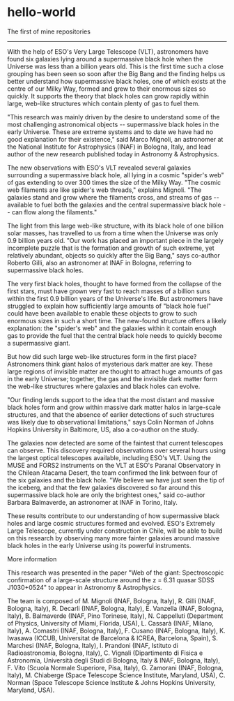 # hello-world
The first of mine repositories
__________________________________
With the help of ESO's Very Large Telescope (VLT), astronomers have found six galaxies lying around a supermassive black hole when the Universe was less than a billion years old. This is the first time such a close grouping has been seen so soon after the Big Bang and the finding helps us better understand how supermassive black holes, one of which exists at the centre of our Milky Way, formed and grew to their enormous sizes so quickly. It supports the theory that black holes can grow rapidly within large, web-like structures which contain plenty of gas to fuel them.

"This research was mainly driven by the desire to understand some of the most challenging astronomical objects -- supermassive black holes in the early Universe. These are extreme systems and to date we have had no good explanation for their existence," said Marco Mignoli, an astronomer at the National Institute for Astrophysics (INAF) in Bologna, Italy, and lead author of the new research published today in Astronomy & Astrophysics.

The new observations with ESO's VLT revealed several galaxies surrounding a supermassive black hole, all lying in a cosmic "spider's web" of gas extending to over 300 times the size of the Milky Way. "The cosmic web filaments are like spider's web threads," explains Mignoli. "The galaxies stand and grow where the filaments cross, and streams of gas -- available to fuel both the galaxies and the central supermassive black hole -- can flow along the filaments."

The light from this large web-like structure, with its black hole of one billion solar masses, has travelled to us from a time when the Universe was only 0.9 billion years old. "Our work has placed an important piece in the largely incomplete puzzle that is the formation and growth of such extreme, yet relatively abundant, objects so quickly after the Big Bang," says co-author Roberto Gilli, also an astronomer at INAF in Bologna, referring to supermassive black holes.

The very first black holes, thought to have formed from the collapse of the first stars, must have grown very fast to reach masses of a billion suns within the first 0.9 billion years of the Universe's life. But astronomers have struggled to explain how sufficiently large amounts of "black hole fuel" could have been available to enable these objects to grow to such enormous sizes in such a short time. The new-found structure offers a likely explanation: the "spider's web" and the galaxies within it contain enough gas to provide the fuel that the central black hole needs to quickly become a supermassive giant.

But how did such large web-like structures form in the first place? Astronomers think giant halos of mysterious dark matter are key. These large regions of invisible matter are thought to attract huge amounts of gas in the early Universe; together, the gas and the invisible dark matter form the web-like structures where galaxies and black holes can evolve.

"Our finding lends support to the idea that the most distant and massive black holes form and grow within massive dark matter halos in large-scale structures, and that the absence of earlier detections of such structures was likely due to observational limitations," says Colin Norman of Johns Hopkins University in Baltimore, US, also a co-author on the study.

The galaxies now detected are some of the faintest that current telescopes can observe. This discovery required observations over several hours using the largest optical telescopes available, including ESO's VLT. Using the MUSE and FORS2 instruments on the VLT at ESO's Paranal Observatory in the Chilean Atacama Desert, the team confirmed the link between four of the six galaxies and the black hole. "We believe we have just seen the tip of the iceberg, and that the few galaxies discovered so far around this supermassive black hole are only the brightest ones," said co-author Barbara Balmaverde, an astronomer at INAF in Torino, Italy.

These results contribute to our understanding of how supermassive black holes and large cosmic structures formed and evolved. ESO's Extremely Large Telescope, currently under construction in Chile, will be able to build on this research by observing many more fainter galaxies around massive black holes in the early Universe using its powerful instruments.

More information

This research was presented in the paper "Web of the giant: Spectroscopic confirmation of a large-scale structure around the z = 6.31 quasar SDSS J1030+0524" to appear in Astronomy & Astrophysics.

The team is composed of M. Mignoli (INAF, Bologna, Italy), R. Gilli (INAF, Bologna, Italy), R. Decarli (INAF, Bologna, Italy), E. Vanzella (INAF, Bologna, Italy), B. Balmaverde (INAF, Pino Torinese, Italy), N. Cappelluti (Department of Physics, University of Miami, Florida, USA), L. Cassarà (INAF, Milano, Italy), A. Comastri (INAF, Bologna, Italy), F. Cusano (INAF, Bologna, Italy), K. Iwasawa (ICCUB, Universitat de Barcelona & ICREA, Barcelona, Spain), S. Marchesi (INAF, Bologna, Italy), I. Prandoni (INAF, Istituto di Radioastronomia, Bologna, Italy), C. Vignali (Dipartimento di Fisica e Astronomia, Università degli Studi di Bologna, Italy & INAF, Bologna, Italy), F. Vito (Scuola Normale Superiore, Pisa, Italy), G. Zamorani (INAF, Bologna, Italy), M. Chiaberge (Space Telescope Science Institute, Maryland, USA), C. Norman (Space Telescope Science Institute & Johns Hopkins University, Maryland, USA).
